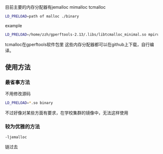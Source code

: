 目前主要的内存分配器有jemalloc mimalloc tcmalloc
``` bash
LD_PRELOAD=path of malloc ./binary
```
example
``` bash
LD_PRELOAD=/home/zzh/gperftools-2.13/.libs/libtcmalloc_minimal.so mpirun -n 50 ./testOpenCAEPoro
```
tcmalloc在gperftools软件包里
这些内存分配器都可以在github上下载，自行编译。
## 使用方法
### 最省事方法
不用修改源码
``` bash
LD_PRELOAD=*.so binary
```
不过好像对某些方面有要求，在学校集群的镜像中，无法这样使用
### 较为优雅的方法
```
-ljemalloc
```
链过去
